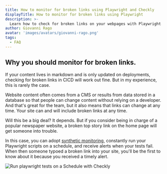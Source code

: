 ```yaml
---
title: How to monitor for broken links using Playwright and Checkly
displayTitle: How to monitor for broken links using Playwright
description: >-
  Learn how to check for broken links on your webpages with Playwright.
author: Giovanni Rago
avatar: 'images/avatars/giovanni-rago.png'
tags:
  - FAQ
---
```


## Why you should monitor for broken links.

If your content lives in markdown and is only updated on deployments, checking for broken links in CICD will work out 
fine. But in my experience, this is rarely the case.

Website content often comes from a CMS or results from data stored in a database so that people can change content 
without relying on a developer. And that's great for the team, but it also means that links can change at any time. 
Your site can and will include broken links at any time. 

Will this be a big deal? It depends. But if you consider being in charge of a popular newspaper website, a broken top 
story link on the home page will get someone into trouble.

In this case, you can adopt [synthetic monitoring](https://www.checklyhq.com/product/synthetic-monitoring/), constantly run your Playwright scripts on a schedule, and 
receive alerts when your tests fail. When then someone typoed a broken link into your site, you'll be the first to know about it because you received a timely alert.

![Run playwright tests on a Schedule with Checkly](/guides/images/checkly-links.png)
